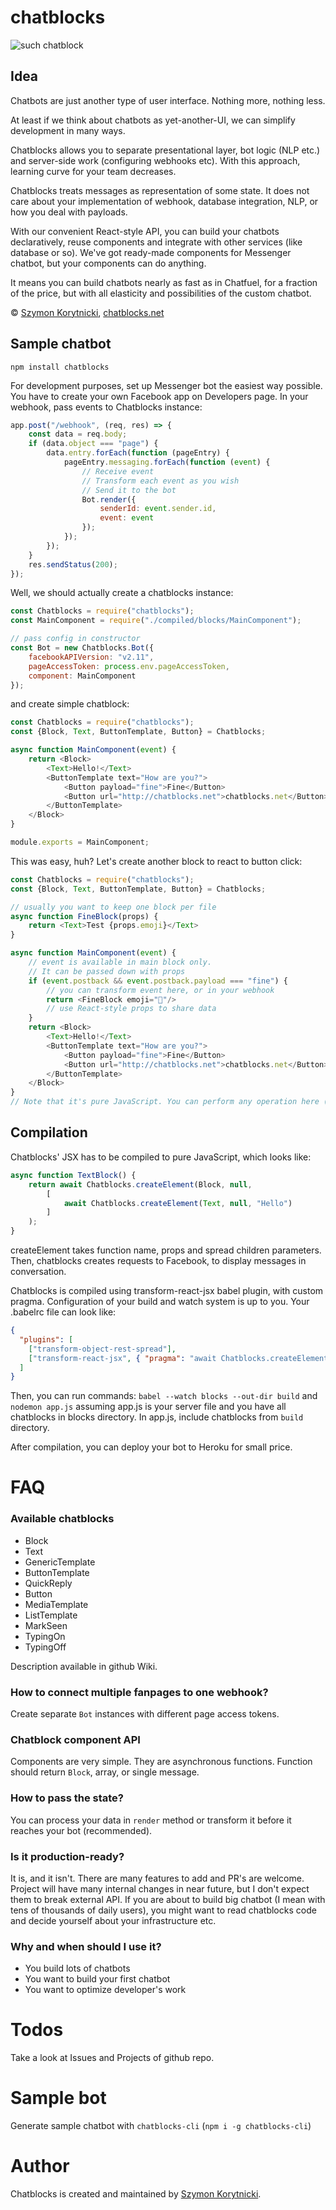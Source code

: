 # chatblocks

![such chatblock](http://chatblocks.net/code2.png)

## Idea

Chatbots are just another type of user interface. Nothing more, nothing less.

At least if we think about chatbots as yet-another-UI, 
we can simplify development in many ways.
 
Chatblocks allows you to separate presentational layer,
bot logic (NLP etc.) and server-side work (configuring webhooks etc). 
With this approach, learning curve for your team decreases.

Chatblocks treats messages as representation of some state.
 It does not care about your implementation of webhook, database integration, NLP, or how you deal with payloads. 
 
With our convenient React-style API, you can build your chatbots declaratively, reuse components and 
 integrate with other services (like database or so). We've got ready-made components for Messenger chatbot,
 but your components can do anything.
 
It means you can build chatbots nearly as fast as in Chatfuel, for a fraction of the price, but with all elasticity and possibilities of the custom chatbot. 
 
© [Szymon Korytnicki](http://korytnicki.pl), [chatblocks.net](http://chatblocks.net)


## Sample chatbot

`npm install chatblocks`

For development purposes, set up Messenger bot the easiest way possible.
You have to create your own Facebook app on Developers page.
In your webhook, pass events to Chatblocks instance:

```javascript
app.post("/webhook", (req, res) => {
    const data = req.body;
    if (data.object === "page") {
        data.entry.forEach(function (pageEntry) {
            pageEntry.messaging.forEach(function (event) {
                // Receive event
                // Transform each event as you wish
                // Send it to the bot
                Bot.render({
                    senderId: event.sender.id,
                    event: event
                });
            });
        });
    }
    res.sendStatus(200);
});
```

Well, we should actually create a chatblocks instance:

```javascript
const Chatblocks = require("chatblocks");
const MainComponent = require("./compiled/blocks/MainComponent");

// pass config in constructor
const Bot = new Chatblocks.Bot({
    facebookAPIVersion: "v2.11",
    pageAccessToken: process.env.pageAccessToken,
    component: MainComponent
});
```

and create simple chatblock:

```javascript
const Chatblocks = require("chatblocks");
const {Block, Text, ButtonTemplate, Button} = Chatblocks;

async function MainComponent(event) {
    return <Block>
        <Text>Hello!</Text>
        <ButtonTemplate text="How are you?">
            <Button payload="fine">Fine</Button>
            <Button url="http://chatblocks.net">chatblocks.net</Button>
        </ButtonTemplate>
    </Block>
}

module.exports = MainComponent;
```

This was easy, huh? Let's create another block to react to button click:

```javascript
const Chatblocks = require("chatblocks");
const {Block, Text, ButtonTemplate, Button} = Chatblocks;

// usually you want to keep one block per file
async function FineBlock(props) {
    return <Text>Test {props.emoji}</Text>
}

async function MainComponent(event) {
    // event is available in main block only.
    // It can be passed down with props
    if (event.postback && event.postback.payload === "fine") {
        // you can transform event here, or in your webhook
        return <FineBlock emoji="🎉"/>
        // use React-style props to share data
    }
    return <Block>
        <Text>Hello!</Text>
        <ButtonTemplate text="How are you?">
            <Button payload="fine">Fine</Button>
            <Button url="http://chatblocks.net">chatblocks.net</Button>
        </ButtonTemplate>
    </Block>
}
// Note that it's pure JavaScript. You can perform any operation here (database, whatever)
```

## Compilation

Chatblocks' JSX has to be compiled to pure JavaScript, which looks like:

```javascript
async function TextBlock() {
    return await Chatblocks.createElement(Block, null, 
        [
            await Chatblocks.createElement(Text, null, "Hello")
        ]
    );
}
```

createElement takes function name, props and spread children parameters. Then, chatblocks creates requests to Facebook, to display messages in conversation.

Chatblocks is compiled using transform-react-jsx babel plugin, with custom pragma. Configuration of your build and watch system is up to you. Your .babelrc file can look like: 

```json
{
  "plugins": [
    ["transform-object-rest-spread"],
    ["transform-react-jsx", { "pragma": "await Chatblocks.createElement" }]
  ]
}
```

Then, you can run commands: `babel --watch blocks --out-dir build` and `nodemon app.js`
assuming app.js is your server file and you have all chatblocks in blocks directory. In app.js, include chatblocks from `build` directory.
 
After compilation, you can deploy your bot to Heroku for small price.


# FAQ
 
### Available chatblocks
 
 - Block
 - Text
 - GenericTemplate
 - ButtonTemplate
 - QuickReply
 - Button
 - MediaTemplate
 - ListTemplate
 - MarkSeen
 - TypingOn
 - TypingOff
 
Description available in github Wiki.
 
 
### How to connect multiple fanpages to one webhook?
 
 Create separate `Bot` instances with different page access tokens.
 
### Chatblock component API

Components are very simple. They are asynchronous functions. Function should return `Block`, array, or single message.

### How to pass the state?

You can process your data in `render` method or transform it before it reaches your bot (recommended).

### Is it production-ready?

It is, and it isn't. There are many features to add and PR's are welcome. 
Project will have many internal changes in near future, but I don't expect them to break external API.
If you are about to build big chatbot (I mean with tens of thousands of daily users), you might want to read chatblocks code and
decide yourself about your infrastructure etc.

### Why and when should I use it?

- You build lots of chatbots
- You want to build your first chatbot
- You want to optimize developer's work
 
# Todos

Take a look at Issues and Projects of github repo.
 
# Sample bot

Generate sample chatbot with `chatblocks-cli` (`npm i -g chatblocks-cli`)
  
# Author

Chatblocks is created and maintained by [Szymon Korytnicki](http://twitter.com/skorytnicki).
 
 